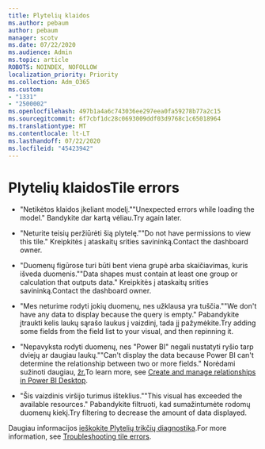 ```yaml
---
title: Plytelių klaidos
ms.author: pebaum
author: pebaum
manager: scotv
ms.date: 07/22/2020
ms.audience: Admin
ms.topic: article
ROBOTS: NOINDEX, NOFOLLOW
localization_priority: Priority
ms.collection: Adm_O365
ms.custom:
- "1331"
- "2500002"
ms.openlocfilehash: 497b1a4a6c743036ee297eea0fa59278b77a2c15
ms.sourcegitcommit: 6f7cbf1dc28c0693009ddf03d9768c1c65018964
ms.translationtype: MT
ms.contentlocale: lt-LT
ms.lasthandoff: 07/22/2020
ms.locfileid: "45423942"
---
```

# <a name="tile-errors"></a><span data-ttu-id="0a6a6-102">Plytelių klaidos</span><span class="sxs-lookup"><span data-stu-id="0a6a6-102">Tile errors</span></span>

- <span data-ttu-id="0a6a6-103">"Netikėtos klaidos įkeliant modelį."</span><span class="sxs-lookup"><span data-stu-id="0a6a6-103">"Unexpected errors while loading the model."</span></span> <span data-ttu-id="0a6a6-104">Bandykite dar kartą vėliau.</span><span class="sxs-lookup"><span data-stu-id="0a6a6-104">Try again later.</span></span>

- <span data-ttu-id="0a6a6-105">"Neturite teisių peržiūrėti šią plytelę."</span><span class="sxs-lookup"><span data-stu-id="0a6a6-105">"Do not have permissions to view this tile."</span></span> <span data-ttu-id="0a6a6-106">Kreipkitės į ataskaitų srities savininką.</span><span class="sxs-lookup"><span data-stu-id="0a6a6-106">Contact the dashboard owner.</span></span>

- <span data-ttu-id="0a6a6-107">"Duomenų figūrose turi būti bent viena grupė arba skaičiavimas, kuris išveda duomenis."</span><span class="sxs-lookup"><span data-stu-id="0a6a6-107">"Data shapes must contain at least one group or calculation that outputs data."</span></span> <span data-ttu-id="0a6a6-108">Kreipkitės į ataskaitų srities savininką.</span><span class="sxs-lookup"><span data-stu-id="0a6a6-108">Contact the dashboard owner.</span></span>

- <span data-ttu-id="0a6a6-109">"Mes neturime rodyti jokių duomenų, nes užklausa yra tuščia."</span><span class="sxs-lookup"><span data-stu-id="0a6a6-109">"We don't have any data to display because the query is empty."</span></span> <span data-ttu-id="0a6a6-110">Pabandykite įtraukti kelis laukų sąrašo laukus į vaizdinį, tada jį pažymėkite.</span><span class="sxs-lookup"><span data-stu-id="0a6a6-110">Try adding some fields from the field list to your visual, and then repinning it.</span></span>

- <span data-ttu-id="0a6a6-111">"Nepavyksta rodyti duomenų, nes "Power BI" negali nustatyti ryšio tarp dviejų ar daugiau laukų."</span><span class="sxs-lookup"><span data-stu-id="0a6a6-111">"Can't display the data because Power BI can't determine the relationship between two or more fields."</span></span> <span data-ttu-id="0a6a6-112">Norėdami sužinoti daugiau, [žr.](https://docs.microsoft.com/power-bi/desktop-create-and-manage-relationships)</span><span class="sxs-lookup"><span data-stu-id="0a6a6-112">To learn more, see [Create and manage relationships in Power BI Desktop](https://docs.microsoft.com/power-bi/desktop-create-and-manage-relationships).</span></span>

- <span data-ttu-id="0a6a6-113">"Šis vaizdinis viršijo turimus išteklius."</span><span class="sxs-lookup"><span data-stu-id="0a6a6-113">"This visual has exceeded the available resources."</span></span> <span data-ttu-id="0a6a6-114">Pabandykite filtruoti, kad sumažintumėte rodomų duomenų kiekį.</span><span class="sxs-lookup"><span data-stu-id="0a6a6-114">Try filtering to decrease the amount of data displayed.</span></span>

<span data-ttu-id="0a6a6-115">Daugiau informacijos [ieškokite Plytelių trikčių diagnostika](https://docs.microsoft.com/power-bi/refresh-troubleshooting-tile-errors).</span><span class="sxs-lookup"><span data-stu-id="0a6a6-115">For more information, see [Troubleshooting tile errors](https://docs.microsoft.com/power-bi/refresh-troubleshooting-tile-errors).</span></span>